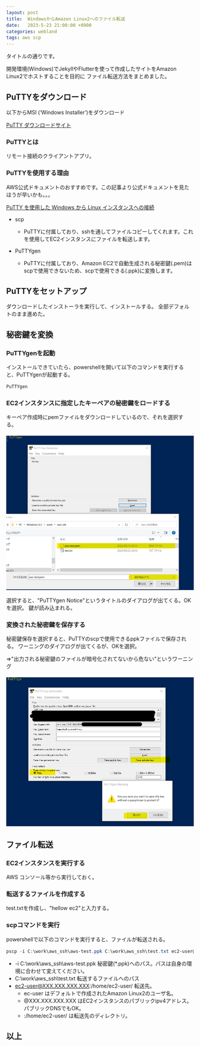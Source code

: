 ```yaml
---
layout: post
title:  WindowsからAmazon Linux2へのファイル転送
date:   2023-5-23 21:00:00 +0900
categories: webland
tags: aws scp
---
```


タイトルの通りです。

開発環境(Windows)でJekyllやFlutterを使って作成したサイトをAmazon Linux2でホストすることを目的に
ファイル転送方法をまとめました。

## PuTTYをダウンロード

以下からMSI (‘Windows Installer’)をダウンロード

[PuTTY ダウンロードサイト](https://www.chiark.greenend.org.uk/~sgtatham/putty/latest.html)

### PuTTYとは

リモート接続のクライアントアプリ。

### PuTTYを使用する理由

AWS公式ドキュメントのおすすめです。この記事より公式ドキュメントを見たほうが早いかも。。。

[PuTTY を使用した Windows から Linux インスタンスへの接続](https://docs.aws.amazon.com/ja_jp/AWSEC2/latest/UserGuide/putty.html)

* scp
  * PuTTYに付属しており、sshを通してファイルコピーしてくれます。これを使用してEC2インスタンスにファイルを転送します。

* PuTTYgen
  * PuTTYに付属しており、Amazon EC2で自動生成される秘密鍵(.pem)はscpで使用できないため、scpで使用できる(.ppk)に変換します。

## PuTTYをセットアップ

ダウンロードしたインストーラを実行して、インストールする。
全部デフォルトのまま進めた。

## 秘密鍵を変換

### PuTTYgenを起動

インストールできていたら、powershellを開いて以下のコマンドを実行すると、PuTTYgenが起動する。

``` powershell
PuTTYgen
```

### EC2インスタンスに指定したキーペアの秘密鍵をロードする

キーペア作成時にpemファイルをダウンロードしているので、それを選択する。

![PuTTYgenでEC2インスタンスの秘密鍵をロード](/assets/images/image-2023-05-23-puttygen-import-pem.png)

選択すると、"PuTTYgen Notice"というタイトルのダイアログが出てくる。OKを選択。
鍵が読み込まれる。

### 変換された秘密鍵を保存する

秘密鍵保存を選択すると、PuTTYのscpで使用できるppkファイルで保存される。
ワーニングのダイアログが出てくるが、OKを選択。

⇒"出力される秘密鍵のファイルが暗号化されてないから危ない"というワーニング

![aaa](/assets/images/image-2023-05-23-puttygen-save-ppk.png)

## ファイル転送

### EC2インスタンスを実行する

AWS コンソール等から実行しておく。

### 転送するファイルを作成する

test.txtを作成し、"hellow ec2"と入力する。

### scpコマンドを実行

powershellで以下のコマンドを実行すると、ファイルが転送される。

``` powershell
pscp -i C:\work\aws_ssh\aws-test.ppk C:\work\aws_ssh\test.txt ec2-user@XXX.XXX.XXX.XXX:/home/ec2-user/
```

* -i C:\work\aws_ssh\aws-test.ppk
秘密鍵(*.ppk)へのパス。パスは自身の環境に合わせて変えてください。
* C:\work\aws_ssh\test.txt
転送するファイルへのパス
* ec2-user@XXX.XXX.XXX.XXX:/home/ec2-user/
転送先。
  * ec-user はデフォルトで作成されたAmazon Linux2のユーザ名。
  * @XXX.XXX.XXX.XXX はEC2インスタンスのパブリックipv4アドレス。パブリックDNSでもOK。
  * :/home/ec2-user/ は転送先のディレクトリ。

## 以上
